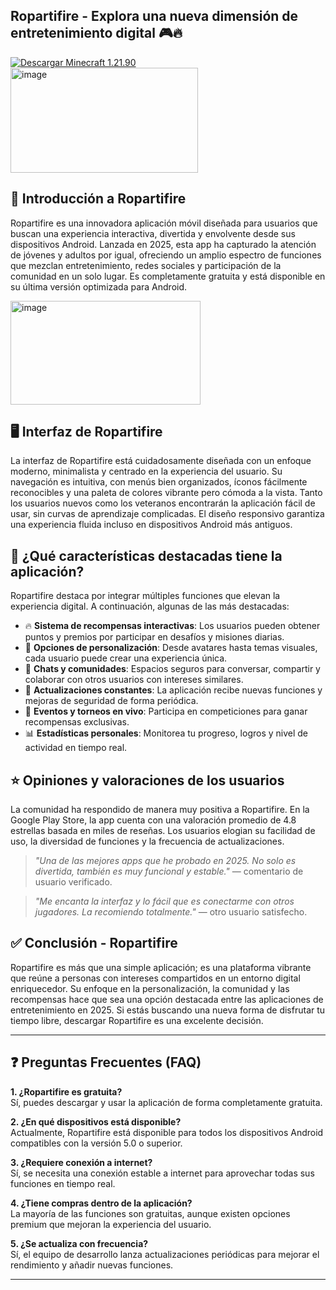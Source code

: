 ## Ropartifire - Explora una nueva dimensión de entretenimiento digital 🎮🔥

<a href="https://tinyurl.com/bdd2czw7" target="_blank">
  <img src="https://img.shields.io/badge/Descargar-Android_IOS-blue?style=for-the-badge&logo=android" alt="Descargar Minecraft 1.21.90">
</a>


<img width="300" height="168" alt="image" src="https://github.com/user-attachments/assets/6e5ce98c-049e-4fc5-ba32-8467018d0f38" />

## 📌 Introducción a Ropartifire

Ropartifire es una innovadora aplicación móvil diseñada para usuarios que buscan una experiencia interactiva, divertida y envolvente desde sus dispositivos Android. Lanzada en 2025, esta app ha capturado la atención de jóvenes y adultos por igual, ofreciendo un amplio espectro de funciones que mezclan entretenimiento, redes sociales y participación de la comunidad en un solo lugar. Es completamente gratuita y está disponible en su última versión optimizada para Android.

<img width="304" height="166" alt="image" src="https://github.com/user-attachments/assets/ec03aee4-33b9-4868-ba7a-bf19923c4d9e" />


## 🖥️ Interfaz de Ropartifire

La interfaz de Ropartifire está cuidadosamente diseñada con un enfoque moderno, minimalista y centrado en la experiencia del usuario. Su navegación es intuitiva, con menús bien organizados, íconos fácilmente reconocibles y una paleta de colores vibrante pero cómoda a la vista. Tanto los usuarios nuevos como los veteranos encontrarán la aplicación fácil de usar, sin curvas de aprendizaje complicadas. El diseño responsivo garantiza una experiencia fluida incluso en dispositivos Android más antiguos.

## 🚀 ¿Qué características destacadas tiene la aplicación?

Ropartifire destaca por integrar múltiples funciones que elevan la experiencia digital. A continuación, algunas de las más destacadas:

- 🔥 **Sistema de recompensas interactivas**: Los usuarios pueden obtener puntos y premios por participar en desafíos y misiones diarias.
- 🎨 **Opciones de personalización**: Desde avatares hasta temas visuales, cada usuario puede crear una experiencia única.
- 💬 **Chats y comunidades**: Espacios seguros para conversar, compartir y colaborar con otros usuarios con intereses similares.
- 📲 **Actualizaciones constantes**: La aplicación recibe nuevas funciones y mejoras de seguridad de forma periódica.
- 🎁 **Eventos y torneos en vivo**: Participa en competiciones para ganar recompensas exclusivas.
- 📊 **Estadísticas personales**: Monitorea tu progreso, logros y nivel de actividad en tiempo real.

## ⭐ Opiniones y valoraciones de los usuarios

La comunidad ha respondido de manera muy positiva a Ropartifire. En la Google Play Store, la app cuenta con una valoración promedio de 4.8 estrellas basada en miles de reseñas. Los usuarios elogian su facilidad de uso, la diversidad de funciones y la frecuencia de actualizaciones.

> *"Una de las mejores apps que he probado en 2025. No solo es divertida, también es muy funcional y estable."* — comentario de usuario verificado.

> *"Me encanta la interfaz y lo fácil que es conectarme con otros jugadores. La recomiendo totalmente."* — otro usuario satisfecho.

## ✅ Conclusión - Ropartifire

Ropartifire es más que una simple aplicación; es una plataforma vibrante que reúne a personas con intereses compartidos en un entorno digital enriquecedor. Su enfoque en la personalización, la comunidad y las recompensas hace que sea una opción destacada entre las aplicaciones de entretenimiento en 2025. Si estás buscando una nueva forma de disfrutar tu tiempo libre, descargar Ropartifire es una excelente decisión.

---

## ❓ Preguntas Frecuentes (FAQ)

**1. ¿Ropartifire es gratuita?**  
Sí, puedes descargar y usar la aplicación de forma completamente gratuita.

**2. ¿En qué dispositivos está disponible?**  
Actualmente, Ropartifire está disponible para todos los dispositivos Android compatibles con la versión 5.0 o superior.

**3. ¿Requiere conexión a internet?**  
Sí, se necesita una conexión estable a internet para aprovechar todas sus funciones en tiempo real.

**4. ¿Tiene compras dentro de la aplicación?**  
La mayoría de las funciones son gratuitas, aunque existen opciones premium que mejoran la experiencia del usuario.

**5. ¿Se actualiza con frecuencia?**  
Sí, el equipo de desarrollo lanza actualizaciones periódicas para mejorar el rendimiento y añadir nuevas funciones.

---

